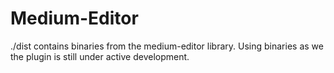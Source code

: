 # Medium-Editor

./dist contains binaries from the medium-editor library. Using binaries as we the plugin is still under active development.

